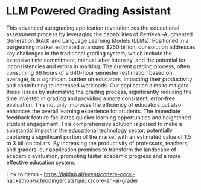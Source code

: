 # LLM Powered Grading Assistant

This advanced autograding application revolutionizes the educational assessment process by leveraging the capabilities of Retrieval-Augmented Generation (RAG) and Language Learning Models (LLMs). Positioned in a burgeoning market estimated at around $250 billion, our solution addresses key challenges in the traditional grading system, which include the extensive time commitment, manual labor intensity, and the potential for inconsistencies and errors in marking. The current grading process, often consuming 66 hours of a 640-hour semester (estimation based on average), is a significant burden on educators, impacting their productivity and contributing to increased workloads. Our application aims to mitigate these issues by automating the grading process, significantly reducing the time invested in grading and providing a more consistent, error-free evaluation. This not only improves the efficiency of educators but also enhances the overall learning experience for students. The immediate feedback feature facilitates quicker learning opportunities and heightened student engagement. This comprehensive solution is poised to make a substantial impact in the educational technology sector, potentially capturing a significant portion of the market with an estimated value of 1.5 to 3 billion dollars. By increasing the productivity of professors, teachers, and graders, our application promises to transform the landscape of academic evaluation, promoting faster academic progress and a more effective education system.


Link to demo - https://lablab.ai/event/cohere-coral-hackathon/schrodingercats/quickscore-an-ai-grader
